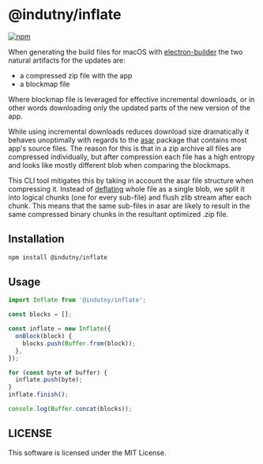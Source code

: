 # @indutny/inflate

[![npm](https://img.shields.io/npm/v/@indutny/inflate)](https://www.npmjs.com/package/@indutny/inflate)

When generating the build files for macOS with
[electron-builder](https://www.electron.build/) the two natural artifacts for
the updates are:

- a compressed zip file with the app
- a blockmap file

Where blockmap file is leveraged for effective incremental downloads, or in
other words downloading only the updated parts of the new version of the app.

While using incremental downloads reduces download size dramatically it behaves
unoptimally with regards to the [asar](https://github.com/electron/asar) package
that contains most app's source files. The reason for this is that in a zip
archive all files are compressed individually, but after compression each file
has a high entropy and looks like mostly different blob when comparing
the blockmaps.

This CLI tool mitigates this by taking in account the asar file structure when
compressing it. Instead of [deflating](https://en.wikipedia.org/wiki/Deflate)
whole file as a single blob, we split it into logical chunks (one for every
sub-file) and flush zlib stream after each chunk. This means that the same
sub-files in asar are likely to result in the same compressed binary chunks in
the resultant optimized .zip file.

## Installation

```sh
npm install @indutny/inflate
```

## Usage

```js
import Inflate from '@indutny/inflate';

const blocks = [];

const inflate = new Inflate({
  onBlock(block) {
    blocks.push(Buffer.from(block));
  },
});

for (const byte of buffer) {
  inflate.push(byte);
}
inflate.finish();

console.log(Buffer.concat(blocks));
```

## LICENSE

This software is licensed under the MIT License.
